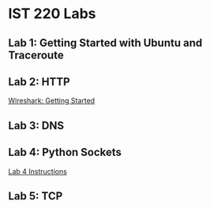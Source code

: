 # IST 220 Labs

## Lab 1: Getting Started with Ubuntu and Traceroute
 
## Lab 2: HTTP

[Wireshark: Getting Started](WiresharkGettingStarted/WiresharkGettingStarted.md)

## Lab 3: DNS

## Lab 4: Python Sockets

[Lab 4 Instructions](Lab4/Lab4Instructions.md)

## Lab 5: TCP